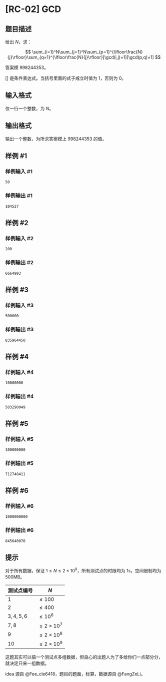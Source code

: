 # [RC-02] GCD

## 题目描述

给出 $N$，求：

$$
\sum_{i=1}^N\sum_{j=1}^N\sum_{p=1}^{\lfloor\frac{N}{j}\rfloor}\sum_{q=1}^{\lfloor\frac{N}{j}\rfloor}[\gcd(i,j)=1][\gcd(p,q)=1]
$$

答案模 $998244353$。

$[]$ 是条件表达式。当括号里面的式子成立时值为 $1$，否则为 $0$。

## 输入格式

仅一行一个整数，为 $N$。

## 输出格式

输出一个整数，为所求答案模上 $998244353$ 的值。

## 样例 #1

### 样例输入 #1
```
50
```

### 样例输出 #1

```
104527
```

## 样例 #2

### 样例输入 #2
```
200
```

### 样例输出 #2

```
6664993
```

## 样例 #3

### 样例输入 #3
```
500000
```

### 样例输出 #3

```
835964450
```

## 样例 #4

### 样例输入 #4
```
10000000
```

### 样例输出 #4

```
503290049
```

## 样例 #5

### 样例输入 #5
```
100000000
```

### 样例输出 #5

```
712748411
```

## 样例 #6

### 样例输入 #6
```
1000000000
```

### 样例输出 #6

```
845640070
```

## 提示

对于所有数据，保证 $1\le N\le 2\times10^9$，所有测试点的时限均为 $1\text{s}$，空间限制均为 $500\text{MB}$。

| 测试点编号 | $N$               |
| ---------- | ----------------- |
| $1$          | $\le 100$         |
| $2$          | $\le 400$         |
| $3,4,5,6$ | $\le10^6$ |
| $7,8$       | $\le 2\times10^7$ |
| $9$          | $\le 2\times10^8$ |
| $10$         | $\le 2\times10^9$ |

这题其实可以搞一个测试点多组数据，但良心的出题人为了多给你们一点部分分，就决定只来一组数据。

idea 源自 @Fee_cle6418，题目的题面，标算，数据源自 @FangZeLi。
